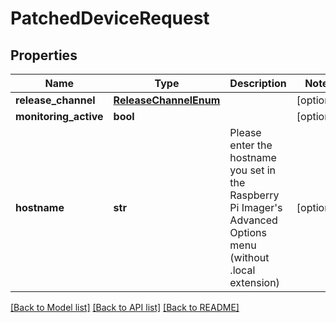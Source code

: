# PatchedDeviceRequest


## Properties
Name | Type | Description | Notes
------------ | ------------- | ------------- | -------------
**release_channel** | [**ReleaseChannelEnum**](ReleaseChannelEnum.md) |  | [optional] 
**monitoring_active** | **bool** |  | [optional] 
**hostname** | **str** | Please enter the hostname you set in the Raspberry Pi Imager&#39;s Advanced Options menu (without .local extension) | [optional] 

[[Back to Model list]](../README.md#documentation-for-models) [[Back to API list]](../README.md#documentation-for-api-endpoints) [[Back to README]](../README.md)


